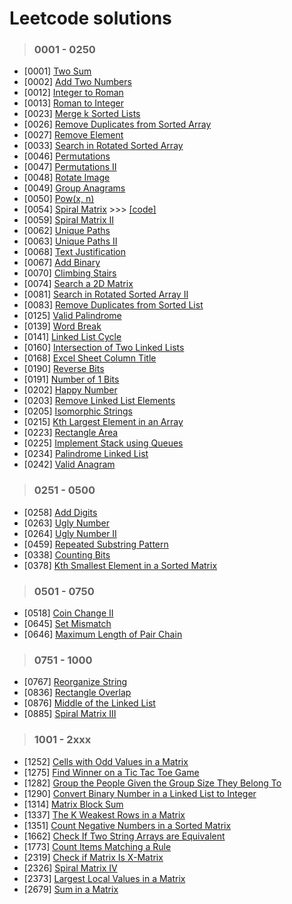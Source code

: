# Leetcode solutions

> ### 0001 - 0250
- [0001] [Two Sum](https://leetcode.com/problems/two-sum/)
- [0002] [Add Two Numbers](https://leetcode.com/problems/add-two-numbers/)
- [0012] [Integer to Roman](https://leetcode.com/problems/integer-to-roman/)
- [0013] [Roman to Integer](https://leetcode.com/problems/roman-to-integer/)
- [0023] [Merge k Sorted Lists](https://leetcode.com/problems/merge-k-sorted-lists/)
- [0026] [Remove Duplicates from Sorted Array](https://leetcode.com/problems/remove-duplicates-from-sorted-array/)
- [0027] [Remove Element](https://leetcode.com/problems/remove-element/)
- [0033] [Search in Rotated Sorted Array](https://leetcode.com/problems/search-in-rotated-sorted-array/)
- [0046] [Permutations](https://leetcode.com/problems/permutations/)
- [0047] [Permutations II](https://leetcode.com/problems/permutations-ii/)
- [0048] [Rotate Image](https://leetcode.com/problems/rotate-image/)
- [0049] [Group Anagrams](https://leetcode.com/problems/group-anagrams/)
- [0050] [Pow(x, n)](https://leetcode.com/problems/powx-n/)
- [0054] [Spiral Matrix](https://leetcode.com/problems/spiral-matrix/) >>> [[code]](https://github.com/Gh0stikLab/Leetcode/blob/main/0001%20-%200250/0054.py)
- [0059] [Spiral Matrix II](https://leetcode.com/problems/spiral-matrix-ii/)
- [0062] [Unique Paths](https://leetcode.com/problems/unique-paths/)
- [0063] [Unique Paths II](https://leetcode.com/problems/unique-paths-ii/)
- [0068] [Text Justification](https://leetcode.com/problems/text-justification/)
- [0067] [Add Binary](https://leetcode.com/problems/add-binary/)
- [0070] [Climbing Stairs](https://leetcode.com/problems/climbing-stairs/)
- [0074] [Search a 2D Matrix](https://leetcode.com/problems/search-a-2d-matrix/)
- [0081] [Search in Rotated Sorted Array II](https://leetcode.com/problems/search-in-rotated-sorted-array-ii/)
- [0083] [Remove Duplicates from Sorted List](https://leetcode.com/problems/remove-duplicates-from-sorted-list/)
- [0125] [Valid Palindrome](https://leetcode.com/problems/valid-palindrome/)
- [0139] [Word Break](https://leetcode.com/problems/word-break/)
- [0141] [Linked List Cycle](https://leetcode.com/problems/linked-list-cycle/)
- [0160] [Intersection of Two Linked Lists](https://leetcode.com/problems/intersection-of-two-linked-lists/)
- [0168] [Excel Sheet Column Title](https://leetcode.com/problems/excel-sheet-column-title/)
- [0190] [Reverse Bits](https://leetcode.com/problems/reverse-bits/)
- [0191] [Number of 1 Bits](https://leetcode.com/problems/number-of-1-bits/)
- [0202] [Happy Number](https://leetcode.com/problems/happy-number/)
- [0203] [Remove Linked List Elements](https://leetcode.com/problems/remove-linked-list-elements/)
- [0205] [Isomorphic Strings](https://leetcode.com/problems/isomorphic-strings/)
- [0215] [Kth Largest Element in an Array](https://leetcode.com/problems/kth-largest-element-in-an-array/)
- [0223] [Rectangle Area](https://leetcode.com/problems/rectangle-area/)
- [0225] [Implement Stack using Queues](https://leetcode.com/problems/implement-stack-using-queues/)
- [0234] [Palindrome Linked List](https://leetcode.com/problems/palindrome-linked-list/)
- [0242] [Valid Anagram](https://leetcode.com/problems/valid-anagram/)

> ### 0251 - 0500
- [0258] [Add Digits](https://leetcode.com/problems/add-digits/)
- [0263] [Ugly Number](https://leetcode.com/problems/ugly-number/)
- [0264] [Ugly Number II](https://leetcode.com/problems/ugly-number-ii/)
- [0459] [Repeated Substring Pattern](https://leetcode.com/problems/repeated-substring-pattern/)
- [0338] [Counting Bits](https://leetcode.com/problems/counting-bits/)
- [0378] [Kth Smallest Element in a Sorted Matrix](https://leetcode.com/problems/kth-smallest-element-in-a-sorted-matrix/)

> ### 0501 - 0750
- [0518] [Coin Change II](https://leetcode.com/problems/coin-change-ii/)
- [0645] [Set Mismatch](https://leetcode.com/problems/set-mismatch/)
- [0646] [Maximum Length of Pair Chain](https://leetcode.com/problems/maximum-length-of-pair-chain/)

> ### 0751 - 1000
- [0767] [Reorganize String](https://leetcode.com/problems/reorganize-string/)
- [0836] [Rectangle Overlap](https://leetcode.com/problems/rectangle-overlap/)
- [0876] [Middle of the Linked List](https://leetcode.com/problems/middle-of-the-linked-list/)
- [0885] [Spiral Matrix III](https://leetcode.com/problems/spiral-matrix-iii/)


> ### 1001 - 2xxx
- [1252] [Cells with Odd Values in a Matrix](https://leetcode.com/problems/cells-with-odd-values-in-a-matrix/)
- [1275] [Find Winner on a Tic Tac Toe Game](https://leetcode.com/problems/find-winner-on-a-tic-tac-toe-game/)
- [1282] [Group the People Given the Group Size They Belong To](https://leetcode.com/problems/group-the-people-given-the-group-size-they-belong-to/)
- [1290] [Convert Binary Number in a Linked List to Integer](https://leetcode.com/problems/convert-binary-number-in-a-linked-list-to-integer/)
- [1314] [Matrix Block Sum](https://leetcode.com/problems/matrix-block-sum/)
- [1337] [The K Weakest Rows in a Matrix](https://leetcode.com/problems/the-k-weakest-rows-in-a-matrix/)
- [1351] [Count Negative Numbers in a Sorted Matrix](https://leetcode.com/problems/count-negative-numbers-in-a-sorted-matrix/)
- [1662] [Check If Two String Arrays are Equivalent](https://leetcode.com/problems/check-if-two-string-arrays-are-equivalent/)
- [1773] [Count Items Matching a Rule](https://leetcode.com/problems/count-items-matching-a-rule/)
- [2319] [Check if Matrix Is X-Matrix](https://leetcode.com/problems/check-if-matrix-is-x-matrix/)
- [2326] [Spiral Matrix IV](https://leetcode.com/problems/spiral-matrix-iv/)
- [2373] [Largest Local Values in a Matrix](https://leetcode.com/problems/largest-local-values-in-a-matrix/)
- [2679] [Sum in a Matrix](https://leetcode.com/problems/sum-in-a-matrix/)
